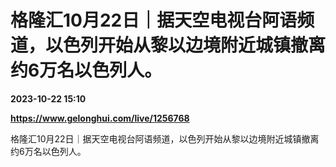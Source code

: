 # 格隆汇10月22日｜据天空电视台阿语频道，以色列开始从黎以边境附近城镇撤离约6万名以色列人。

**2023-10-22 15:10**

**https://www.gelonghui.com/live/1256768**

格隆汇10月22日｜据天空电视台阿语频道，以色列开始从黎以边境附近城镇撤离约6万名以色列人。